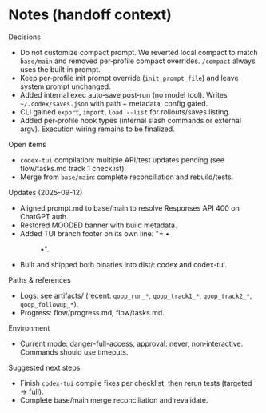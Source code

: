 # Notes (handoff context)

Decisions
- Do not customize compact prompt. We reverted local compact to match `base/main` and removed per‑profile compact overrides. `/compact` always uses the built‑in prompt.
- Keep per‑profile init prompt override (`init_prompt_file`) and leave system prompt unchanged.
- Added internal exec auto‑save post‑run (no model tool). Writes `~/.codex/saves.json` with path + metadata; config gated.
- CLI gained `export`, `import`, `load --list` for rollouts/saves listing.
- Added per‑profile hook types (internal slash commands or external argv). Execution wiring remains to be finalized.

Open items
- `codex-tui` compilation: multiple API/test updates pending (see flow/tasks.md track 1 checklist).
- Merge from `base/main`: complete reconciliation and rebuild/tests.

Updates (2025-09-12)
- Aligned prompt.md to base/main to resolve Responses API 400 on ChatGPT auth.
- Restored MOODED banner with build metadata.
- Added TUI branch footer on its own line: " <branch> • <dir> •".
- Built and shipped both binaries into dist/: codex and codex-tui.

Paths & references
- Logs: see artifacts/ (recent: `qoop_run_*`, `qoop_track1_*`, `qoop_track2_*`, `qoop_followup_*`).
- Progress: flow/progress.md, flow/tasks.md.

Environment
- Current mode: danger-full-access, approval: never, non‑interactive. Commands should use timeouts.

Suggested next steps
- Finish `codex-tui` compile fixes per checklist, then rerun tests (targeted → full).
- Complete base/main merge reconciliation and revalidate.
